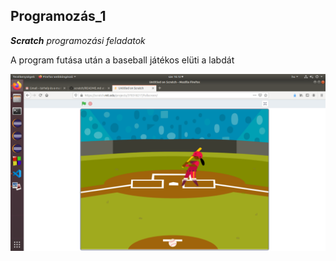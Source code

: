 ## Programozás_1
_**Scratch** programozási feladatok_

A program futása után a baseball játékos elüti a labdát

![scratch](image.png)
